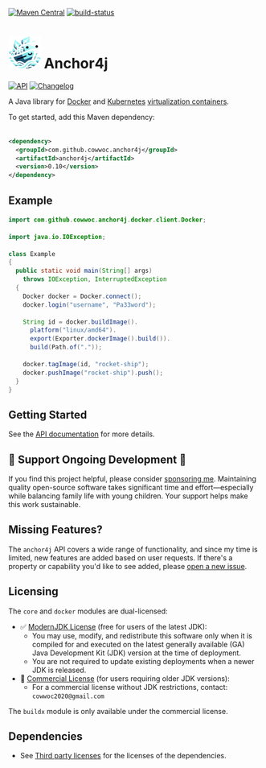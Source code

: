 [![Maven Central](https://maven-badges.herokuapp.com/maven-central/com.github.cowwoc.anchor4j/anchor4j/badge.svg)](https://search.maven.org/search?q=g:com.github.cowwoc.anchor4j)
[![build-status](https://github.com/cowwoc/anchor4j/actions/workflows/Build/badge.svg)](https://github.com/cowwoc/anchor4j/actions/?query=workflow%3Abuild)

# <img src="docs/logo.svg" width=64 height=64 alt="logo"> Anchor4j

[![API](https://img.shields.io/badge/api_docs-5B45D5.svg)](https://cowwoc.github.io/anchor4j/0.10/)
[![Changelog](https://img.shields.io/badge/changelog-A345D5.svg)](docs/changelog.md)

A Java library for [Docker](https://www.docker.com/)
and [Kubernetes](https://kubernetes.io/) [virtualization containers](https://en.wikipedia.org/wiki/Containerization_(computing)).

To get started, add this Maven dependency:

```xml

<dependency>
  <groupId>com.github.cowwoc.anchor4j</groupId>
  <artifactId>anchor4j</artifactId>
  <version>0.10</version>
</dependency>
```

## Example

```java
import com.github.cowwoc.anchor4j.docker.client.Docker;

import java.io.IOException;

class Example
{
  public static void main(String[] args)
    throws IOException, InterruptedException
  {
    Docker docker = Docker.connect();
    docker.login("username", "Pa33word");

    String id = docker.buildImage().
      platform("linux/amd64").
      export(Exporter.dockerImage().build()).
      build(Path.of("."));

    docker.tagImage(id, "rocket-ship");
    docker.pushImage("rocket-ship").push();
  }
}
```

## Getting Started

See the [API documentation](https://cowwoc.github.io/docker/0.10/) for more details.

## 💖 Support Ongoing Development 💖

If you find this project helpful, please consider [sponsoring me](https://github.com/sponsors/cowwoc).
Maintaining quality open-source software takes significant time and effort—especially while balancing family
life with young children. Your support helps make this work sustainable.

## Missing Features?

The `anchor4j` API covers a wide range of functionality, and since my time is limited, new features are added
based on user requests. If there's a property or capability you'd like to see added,
please [open a new issue](issues/new).

## Licensing

The `core` and `docker` modules are dual-licensed:

- ✅ [ModernJDK License](docs/modern-jdk-license.md) (free for users of the latest JDK):
  - You may use, modify, and redistribute this software only when it is compiled for and executed on the
    latest generally available (GA) Java Development Kit (JDK) version at the time of deployment.
  - You are not required to update existing deployments when a newer JDK is released.
- 💼 [Commercial License](docs/commercial-license.md) (for users requiring older JDK versions):
  - For a commercial license without JDK restrictions, contact: `cowwoc2020@gmail.com`

The `buildx` module is only available under the commercial license.

## Dependencies

* See [Third party licenses](LICENSE-3RD-PARTY.md) for the licenses of the dependencies.